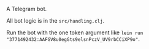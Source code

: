 A Telegram bot.

All bot logic is in the `src/handling.clj`.

Run the bot with the one token argument like `lein run "3771492432:AAFGV8u0egGts9elsnPczV_UV9rbCCiXP9o"`.

